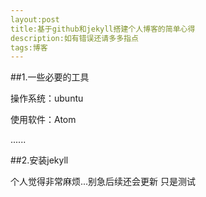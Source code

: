 ```yaml
---
layout:post
title:基于github和jekyll搭建个人博客的简单心得
description:如有错误还请多多指点
tags:博客
---
```



##1.一些必要的工具

操作系统：ubuntu

使用软件：Atom

   ......

##2.安装jekyll

个人觉得非常麻烦...别急后续还会更新 只是测试
